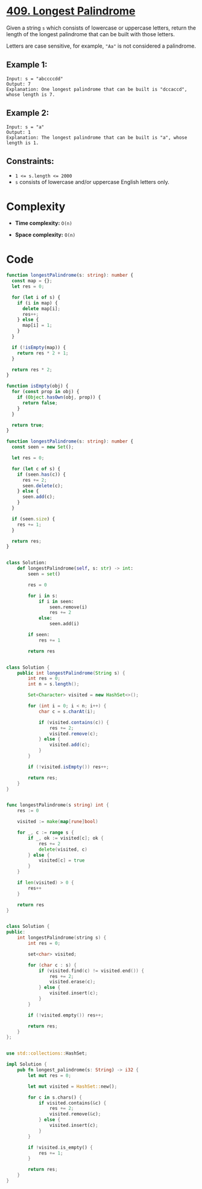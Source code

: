 # [409. Longest Palindrome](https://leetcode.com/problems/longest-palindrome/description/?envType=daily-question&envId=2024-06-04)

Given a string `s` which consists of lowercase or uppercase letters, return the length of the longest palindrome that can be built with those letters.

Letters are case sensitive, for example, `"Aa"` is not considered a palindrome.

## Example 1:

```
Input: s = "abccccdd"
Output: 7
Explanation: One longest palindrome that can be built is "dccaccd", whose length is 7.
```

## Example 2:

```
Input: s = "a"
Output: 1
Explanation: The longest palindrome that can be built is "a", whose length is 1.
```

## Constraints:

- `1 <= s.length <= 2000`
- `s` consists of lowercase and/or uppercase English letters only.

# Complexity

- **Time complexity:**
  `O(n)`

- **Space complexity:**
  `O(n)`

# Code

```ts
function longestPalindrome(s: string): number {
  const map = {};
  let res = 0;

  for (let i of s) {
    if (i in map) {
      delete map[i];
      res++;
    } else {
      map[i] = 1;
    }
  }

  if (!isEmpty(map)) {
    return res * 2 + 1;
  }

  return res * 2;
}

function isEmpty(obj) {
  for (const prop in obj) {
    if (Object.hasOwn(obj, prop)) {
      return false;
    }
  }

  return true;
}
```

```ts
function longestPalindrome(s: string): number {
  const seen = new Set();

  let res = 0;

  for (let c of s) {
    if (seen.has(c)) {
      res += 2;
      seen.delete(c);
    } else {
      seen.add(c);
    }
  }

  if (seen.size) {
    res += 1;
  }

  return res;
}
```

```python

class Solution:
    def longestPalindrome(self, s: str) -> int:
        seen = set()

        res = 0

        for i in s:
            if i in seen:
                seen.remove(i)
                res += 2
            else:
                seen.add(i)

        if seen:
            res += 1

        return res

```

```java

class Solution {
    public int longestPalindrome(String s) {
        int res = 0;
        int n = s.length();

        Set<Character> visited = new HashSet<>();

        for (int i = 0; i < n; i++) {
            char c = s.charAt(i);

            if (visited.contains(c)) {
                res += 2;
                visited.remove(c);
            } else {
                visited.add(c);
            }
        }

        if (!visited.isEmpty()) res++;

        return res;
    }
}

```

```go

func longestPalindrome(s string) int {
	res := 0

	visited := make(map[rune]bool)

	for _, c := range s {
		if _, ok := visited[c]; ok {
			res += 2
			delete(visited, c)
		} else {
			visited[c] = true
		}
	}

	if len(visited) > 0 {
		res++
	}

	return res
}

```

```cpp

class Solution {
public:
    int longestPalindrome(string s) {
        int res = 0;

        set<char> visited;

        for (char c : s) {
            if (visited.find(c) != visited.end()) {
                res += 2;
                visited.erase(c);
            } else {
                visited.insert(c);
            }
        }

        if (!visited.empty()) res++;

        return res;
    }
};

```

```rs

use std::collections::HashSet;

impl Solution {
    pub fn longest_palindrome(s: String) -> i32 {
        let mut res = 0;

        let mut visited = HashSet::new();

        for c in s.chars() {
            if visited.contains(&c) {
                res += 2;
                visited.remove(&c);
            } else {
                visited.insert(c);
            }
        }

        if !visited.is_empty() {
            res += 1;
        }

        return res;
    }
}

```
